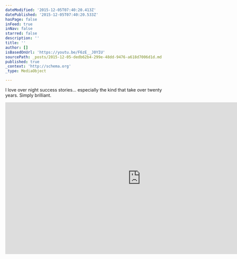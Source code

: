 ```yaml
---
dateModified: '2015-12-05T07:40:20.413Z'
datePublished: '2015-12-05T07:40:20.533Z'
hasPage: false
inFeed: true
inNav: false
starred: false
description: ''
title: ''
author: []
isBasedOnUrl: 'https://youtu.be/F6zE__J0YIU'
sourcePath: _posts/2015-12-05-dedb62b4-299e-48dd-9476-a618d7006d1d.md
published: true
_context: 'http://schema.org'
_type: MediaObject

---
```

I love over night success stories... especially the kind that take over twenty years.  Simply brilliant.

<iframe src="https://cdn.embedly.com/widgets/media.html?src=https%3A%2F%2Fwww.youtube.com%2Fembed%2FF6zE__J0YIU%3Ffeature%3Doembed&amp;url=https%3A%2F%2Fwww.youtube.com%2Fwatch%3Fv%3DF6zE__J0YIU%26feature%3Dyoutu.be&amp;image=https%3A%2F%2Fi.ytimg.com%2Fvi%2FF6zE__J0YIU%2Fhqdefault.jpg&amp;key=b7d04c9b404c499eba89ee7072e1c4f7&amp;type=text%2Fhtml&amp;schema=youtube" width="854" height="480" scrolling="no" frameborder="0" allowfullscreen="allowfullscreen" style=""></iframe>